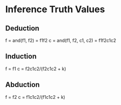 # Inference Truth Values

## Deduction

f = and(f1, f2) = f1f2
c = and(f1, f2, c1, c2) = f1f2c1c2

## Induction

f = f1
c = f2c1c2/(f2c1c2 + k)

## Abduction

f = f2
c = f1c1c2/(f1c1c2 + k)